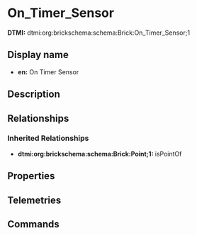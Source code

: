# On_Timer_Sensor
**DTMI:** dtmi:org:brickschema:schema:Brick:On_Timer_Sensor;1
## Display name
- **en:** On Timer Sensor
## Description
## Relationships
### Inherited Relationships
* **dtmi:org:brickschema:schema:Brick:Point;1:** isPointOf
## Properties
## Telemetries
## Commands
